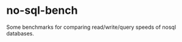 no-sql-bench
============

Some benchmarks for comparing read/write/query speeds of nosql databases.

